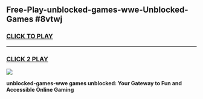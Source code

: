 
## Free-Play-unblocked-games-wwe-Unblocked-Games #8vtwj
<h3>
<a href="https://news.freeplayer.one?title=unblocked-games-wwe&ref=8M">CLICK TO PLAY</a></h3>
<hr>

<h3>
<a href="https://news.freeplayer.one?title=unblocked-games-wwe&ref=8M">CLICK 2 PLAY</a>
  
</h3>

<a href="https://news.freeplayer.one?title=unblocked-games-wwe&ref=8M"><img src="https://clearcache.store/games.png"></a>


**unblocked-games-wwe games unblocked: Your Gateway to Fun and Accessible Online Gaming**
